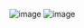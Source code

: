 ![image](https://github.com/user-attachments/assets/0c5fcc8f-6a0d-4e87-aab1-915d10d1d50c)
![image](https://github.com/user-attachments/assets/a2499346-8e69-41db-9ebb-c37a9c1cbfde)
